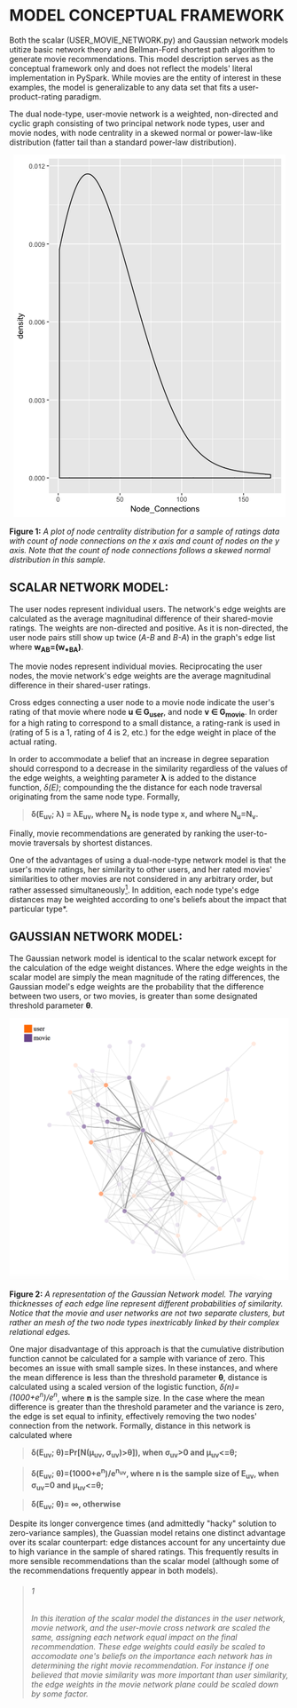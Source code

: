 
# MODEL CONCEPTUAL FRAMEWORK 

Both the scalar (USER_MOVIE_NETWORK.py) and Gaussian network models
utitize basic network theory and Bellman-Ford shortest path algorithm to generate movie recommendations.
This model description serves as the conceptual framework only and does not reflect the models'
literal implementation in PySpark. While movies are the entity of interest in these examples, 
the model is generalizable to any data set that fits a user-product-rating paradigm. 

The dual node-type, user-movie network is a weighted, non-directed and cyclic graph consisting
of two principal network node types, user and movie nodes, with node centrality in a skewed normal or 
power-law-like distribution (fatter tail than a standard power-law distribution).

<p align="center">
  <img src="https://github.com/GregMurray30/recommendation_engines/blob/master/visualizations/node_dist.png" title="Node Distribution">
 </p>
 
**Figure 1:** *A plot of node centrality distribution for a sample of ratings data with count of node connections on the x axis and count of nodes on the y axis. Note that the count of node connections follows a skewed normal distribution in this sample.*

## SCALAR NETWORK MODEL:
The user nodes represent individual users. The network's edge weights are
calculated as the average magnitudinal difference of their shared-movie ratings. The weights are
non-directed and positive. As it is non-directed, the user node pairs still show up twice (*A-B* and *B-A*) 
in the graph's edge list where **w<sub>AB</sub>=(w<sub>*BA</sub>)**.

The movie nodes represent individual movies. Reciprocating the user nodes, the
movie network's edge weights are the average magnitudinal difference in their shared-user
ratings. 

Cross edges connecting a user node to a movie node indicate the user's rating of that movie
where node **u ∈ G<sub>user</sub>**, and node **v ∈ G<sub>movie</sub>**. In order for a high rating 
to correspond to a small distance, a rating-rank is used in (rating of 5 is a 1, rating of 4 
is 2, etc.) for the edge weight in place of the actual rating.

In order to accommodate a belief that an increase in degree separation should correspond to 
a decrease in the similarity regardless of the values of the edge weights, a weighting 
parameter **λ** is added to the distance function, *δ(E)*; compounding the the distance for each node traversal originating from the same node type. Formally, 
  
  > **δ(E<sub>uv</sub>; λ) = λE<sub>uv</sub>, where N<sub>x</sub> is node type x, and where N<sub>u</sub>=N<sub>v</sub>.**

Finally, movie recommendations are generated by ranking the user-to-movie traversals by shortest distances.

One of the advantages of using a dual-node-type network model is that the user's movie
ratings, her similarity to other users, and her rated movies' similarities to other
movies are not considered in any arbitrary order, but rather assessed simultaneously[<sup>1</sup>](#1). 
In addition, each node type's edge distances may be weighted according to one's beliefs about the impact 
that particular type*.

## GAUSSIAN NETWORK MODEL:

The Gaussian network model is identical to the scalar network except for the calculation of the
edge weight distances. Where the edge weights in the scalar model are simply the mean magnitude
of the rating differences, the Gaussian model's edge weights are the probability that the
difference between two users, or two movies, is greater than some designated threshold parameter **θ**.

<p align="center">
  <img src="https://github.com/GregMurray30/recommendation_engines/blob/master/visualizations/network_ex.png" title="Network_Example">
 </p>
 
**Figure 2:** *A representation of the Gaussian Network model. The varying thicknesses of each edge line represent different probabilities of similarity. Notice that the movie and user networks are not two separate clusters, but rather an mesh of the two node types inextricably linked by their complex relational edges.*
 
One major disadvantage of this approach is that the cumulative distribution function cannot be calculated 
for a sample with variance of zero. This becomes an issue with small sample sizes. In these instances, and 
where the mean difference is less than the threshold parameter **θ**, distance is calculated using a scaled version of the logistic function, *δ(n)=(1000+e<sup>n</sup>)/e<sup>n</sup>*, where **n** is the sample size. In the case where the mean difference is greater than the threshold parameter and the variance is zero, the edge is set equal to infinity, effectively removing the two nodes' connection from the network. Formally, distance in this network is calculated where
  
  >**δ(E<sub>uv</sub>; θ)=Pr[N(μ<sub>uv</sub>, σ<sub>uv</sub>)>θ]), when σ<sub>uv</sub>>0 and μ<sub>uv</sub><=θ;**
  
  >**δ(E<sub>uv</sub>; θ)=(1000+e<sup>n</sup>)/e<sup>n<sub>uv</uv></sup>, where n is the sample size of E<sub>uv</sub>, when σ<sub>uv</sub>=0 and μ<sub>uv</sub><=θ;**
  
  >**δ(E<sub>uv</sub>; θ)= ∞, otherwise**

Despite its longer convergence times (and admittedly "hacky" solution to zero-variance samples), the Guassian model retains one distinct advantage over its scalar counterpart: edge distances account for any uncertainty due to high variance in the sample of shared ratings. This frequently results in more sensible recommendations than the scalar model (although some of the recommendations frequently appear in both models). 

>###### 1
>*In this iteration of the scalar model the distances in the user network, movie network, and the
 user-movie cross network are scaled the same, assigning each network equal impact on the
 final recommendation. These edge weights could easily be scaled to accomodate one's
 beliefs on the importance each network has in determining the right movie recommendation.
 For instance if one believed that movie similarity was more important than user
 similarity, the edge weights in the movie network plane could be scaled down by some
 factor.*

